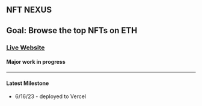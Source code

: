 ## NFT NEXUS

## Goal:  Browse the top NFTs on ETH
### [Live Website](https://nft-nexus-hrlys2yg5-kingkwongsta.vercel.app/)
#### Major work in progress
---
#### Latest Milestone
- 6/16/23 - deployed to Vercel
